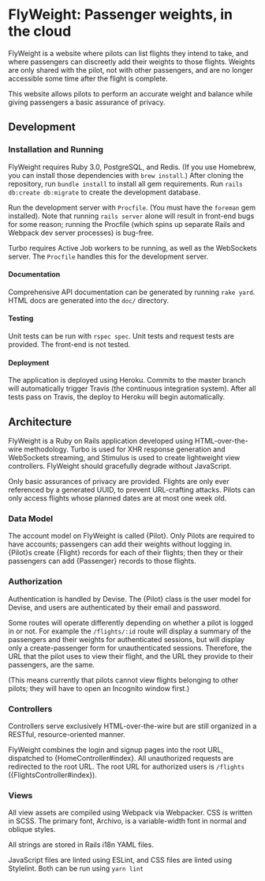 # FlyWeight: Passenger weights, in the cloud

FlyWeight is a website where pilots can list flights they intend to take, and
where passengers can discreetly add their weights to those flights. Weights are
only shared with the pilot, not with other passengers, and are no longer
accessible some time after the flight is complete.

This website allows pilots to perform an accurate weight and balance while
giving passengers a basic assurance of privacy.

## Development

### Installation and Running

FlyWeight requires Ruby 3.0, PostgreSQL, and Redis. (If you use Homebrew,
you can install those dependencies with `brew install`.) After cloning the
repository, run `bundle install` to install all gem requirements. Run
`rails db:create db:migrate` to create the development database.

Run the development server with `Procfile`. (You must have the `foreman` gem
installed). Note that running `rails server` alone will result in front-end bugs
for some reason; running the Procfile (which spins up separate Rails and Webpack
dev server processes) is bug-free.

Turbo requires Active Job workers to be running, as well as the WebSockets
server. The `Procfile` handles this for the development server.

#### Documentation

Comprehensive API documentation can be generated by running `rake yard`. HTML
docs are generated into the `doc/` directory.

#### Testing

Unit tests can be run with `rspec spec`. Unit tests and request tests are
provided. The front-end is not tested.

#### Deployment

The application is deployed using Heroku. Commits to the master branch will
automatically trigger Travis (the continuous integration system). After all
tests pass on Travis, the deploy to Heroku will begin automatically.

## Architecture

FlyWeight is a Ruby on Rails application developed using HTML-over-the-wire
methodology. Turbo is used for XHR response generation and WebSockets streaming,
and Stimulus is used to create lightweight view controllers. FlyWeight should
gracefully degrade without JavaScript.

Only basic assurances of privacy are provided. Flights are only ever referenced
by a generated UUID, to prevent URL-crafting attacks. Pilots can only access
flights whose planned dates are at most one week old.

### Data Model

The account model on FlyWeight is called {Pilot}. Only Pilots are required to
have accounts; passengers can add their weights without logging in. {Pilot}s
create {Flight} records for each of their flights; then they or their passengers
can add {Passenger} records to those flights.

### Authorization

Authentication is handled by Devise. The {Pilot} class is the user model for
Devise, and users are authenticated by their email and password.

Some routes will operate differently depending on whether a pilot is logged in
or not. For example the `/flights/:id` route will display a summary of the
passengers and their weights for authenticated sessions, but will display only a
create-passenger form for unauthenticated sessions. Therefore, the URL that the
pilot uses to view their flight, and the URL they provide to their passengers,
are the same.

(This means currently that pilots cannot view flights belonging to other pilots;
they will have to open an Incognito window first.)

### Controllers

Controllers serve exclusively HTML-over-the-wire but are still organized in a
RESTful, resource-oriented manner.

FlyWeight combines the login and signup pages into the root URL, dispatched to
{HomeController#index}. All unauthorized requests are redirected to the root
URL. The root URL for authorized users is `/flights`
({FlightsController#index}).

### Views

All view assets are compiled using Webpack via Webpacker. CSS is written in
SCSS. The primary font, Archivo, is a variable-width font in normal and oblique
styles.

All strings are stored in Rails i18n YAML files.

JavaScript files are linted using ESLint, and CSS files are linted using
Stylelint. Both can be run using `yarn lint`
